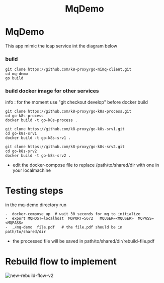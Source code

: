 <h1 align="center">MqDemo</h1>


# MqDemo

This app mimic  the icap service  int the diagram below 



###  build
```
git clone https://github.com/k8-proxy/go-mimq-client.git
cd mq-demo
go build
```

### build docker image for other services
info : for the moment use "git checkout develop" before docker build
```
git clone https://github.com/k8-proxy/go-k8s-process.git
cd go-k8s-process
docker build -t go-k8s-process .
```
```
git clone https://github.com/k8-proxy/go-k8s-srv1.git
cd go-k8s-srv1
docker build -t go-k8s-srv1 .
```
```
git clone https://github.com/k8-proxy/go-k8s-srv2.git
cd go-k8s-srv2
docker build -t go-k8s-srv2 .
```
- edit the docker-compose file to replace /path/to/shared/dir with one in your localmachine 

# Testing steps

in the mq-demo directory run 
  ```
-  docker-compose up  # wait 30 seconds for mq to initialize
-  export MQHOST=localhost  MQPORT=5672   MQUSER=<MQUSER>  MQPASS=<MQPASS>
-  ./mq-demo  file.pdf   # the file.pdf should be in  path/to/shared/dir
```
- the processed file will be saved in path/to/shared/dir/rebuild-file.pdf

# Rebuild flow to implement

![new-rebuild-flow-v2](https://github.com/k8-proxy/go-k8s-infra/raw/main/diagram/go-k8s-infra.png)

